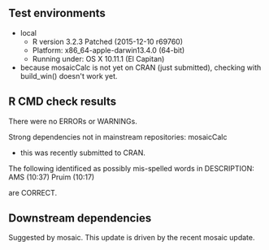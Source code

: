
## Test environments

 * local 
   * R version 3.2.3 Patched (2015-12-10 r69760)
   * Platform: x86_64-apple-darwin13.4.0 (64-bit)
   * Running under: OS X 10.11.1 (El Capitan)
 * because mosaicCalc is not yet on CRAN (just submitted), checking with build_win() doesn't work yet.

## R CMD check results

There were no ERRORs or WARNINGs. 

Strong dependencies not in mainstream repositories:
  mosaicCalc
  
  * this was recently submitted to CRAN.
  
The following identificed as possibly mis-spelled words in DESCRIPTION:
  AMS (10:37)
  Pruim (10:17)

are CORRECT.


## Downstream dependencies

Suggested by mosaic.  This update is driven by the recent mosaic update.
